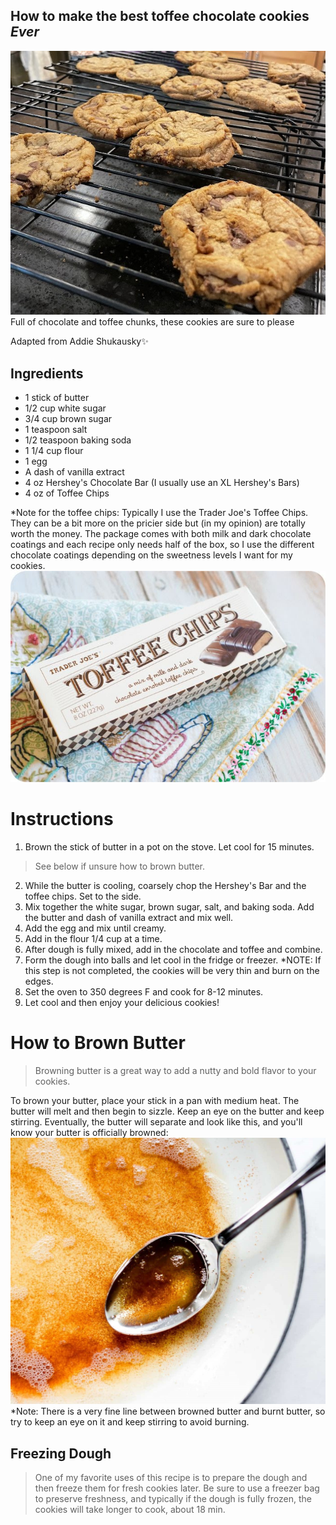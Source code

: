 
## How to make the best toffee chocolate cookies _Ever_

![cookie](cookie.jpg)
Full of chocolate and toffee chunks, these cookies are sure to please




Adapted from Addie Shukausky✨

## Ingredients

- 1 stick of butter
- 1/2 cup white sugar
- 3/4 cup brown sugar
- 1 teaspoon salt
- 1/2 teaspoon baking soda
- 1 1/4 cup flour
- 1 egg
- A dash of vanilla extract
- 4 oz Hershey's Chocolate Bar (I usually use an XL Hershey's Bars)
- 4 oz of Toffee Chips 

*Note for the toffee chips:
Typically I use the Trader Joe's Toffee Chips. They can be a bit more on the pricier side but (in my opinion) are totally worth the money. The package comes with both milk and dark chocolate coatings and each recipe only needs half of the box, so I use the different chocolate coatings depending on the sweetness levels I want for my cookies.
![Trader Joe's Toffee](toffee.jpg)

# Instructions
1) Brown the stick of butter in a pot on the stove. Let cool for 15 minutes. 
>See below if unsure how to brown butter.
2) While the butter is cooling, coarsely chop the Hershey's Bar and the toffee chips. Set to the side.
2) Mix together the white sugar, brown sugar, salt, and baking soda. Add the butter and dash of vanilla extract and mix well.
3) Add the egg and mix until creamy.
4) Add in the flour 1/4 cup at a time.
6) After dough is fully mixed, add in the chocolate and toffee and combine.
7) Form the dough into balls and let cool in the fridge or freezer. *NOTE: If this step is not completed, the cookies will be very thin and burn on the edges.
8) Set the oven to 350 degrees F and cook for 8-12 minutes. 
9) Let cool and then enjoy your delicious cookies!

# How to Brown Butter
> Browning butter is a great way to add a nutty and bold flavor to your cookies.

To brown your butter, place your stick in a pan with medium heat. The butter will melt and then begin to sizzle. Keep an eye on the butter and keep stirring. Eventually, the butter will separate and look like this, and you'll know your butter is officially browned:
![Browned](browned.jpg)
*Note: There is a very fine line between browned butter and burnt butter, so try to keep an eye on it and keep stirring to avoid burning.

## Freezing Dough
> One of my favorite uses of this recipe is to prepare the dough and then freeze them for fresh cookies later. Be sure to use a freezer bag to preserve freshness, and typically if the dough is fully frozen, the cookies will take longer to cook, about 18 min.


